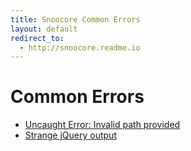 ```yaml
---
title: Snoocore Common Errors
layout: default
redirect_to:
  - http://snoocore.readme.io
---
```


# Common Errors

 - [Uncaught Error: Invalid path provided](error-invalidPathProvided.html)
 - [Strange jQuery output](error-JQueryOutput.html)
